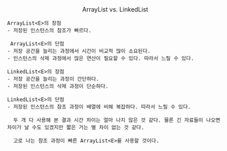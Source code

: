 <center>ArrayList<E> vs. LinkedList<E></center>

    ArrayList<E>의 장점
    - 저장된 인스턴스의 참조가 빠르다.

     ArrayList<E>의 단점
    - 저장 공간을 늘리는 과정에서 시간이 비교적 많이 소요된다.
    - 인스턴스의 삭제 과정에서 많은 연산이 필요할 수 있다. 따라서 느릴 수 있다.

    LinkedList<E>의 장점
    - 저장 공간을 늘리는 과정이 간단하다.
    - 저장된 인스턴스의 삭제 과정이 단순하다.
  
    LinkedList<E>의 단점
    - 저장된 인스턴스의 참조 과정이 배열에 비해 복잡하다. 따라서 느릴 수 있다.
  
      두 개 다 사용해 본 결과 시간 차이는 얼마 나지 않은 것 같다. 물론 긴 자료들이 나오면 차이가 날 수도 있겠지만 짧은 거는 별 차이 없는 것 같다.

      고로 나는 참조 과정이 빠른 ArrayList<E>를 사용할 것이다. 